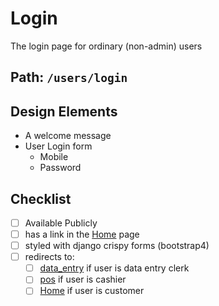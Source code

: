# Login

The login page for ordinary (non-admin) users

## Path: `/users/login`

## Design Elements

- A welcome message
- User Login form
  - Mobile
  - Password

## Checklist

- [ ] Available Publicly
- [ ] has a link in the [Home](home.md) page
- [ ] styled with django crispy forms (bootstrap4)
- [ ] redirects to:
  - [ ] [data_entry](data_entry.md) if user is data entry clerk
  - [ ] [pos](pos.md) if user is cashier
  <!-- - [ ] [dashboard](dashboard.md) if user is staff, manager or sub-manager -->
  - [ ] [Home](home.md) if user is customer
